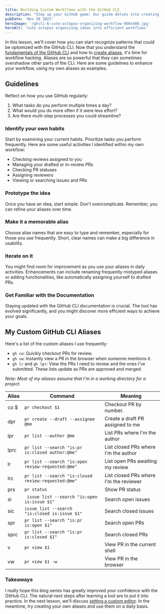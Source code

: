 ```yaml
---
title: Building Custom Workflows with the GitHub CLI
description: "Step up your GitHub game: Our guide delves into creating effective CLI aliases to simplify repetitive tasks, enhancing your workflow and saving time every day."
pubDate: 'Nov 30 2023'
heroImage: '/ghcli-6-cute-octopus-organizing-workflow-960x480.jpg'
heroAlt: 'Cute octopus organizing ideas into efficient workflows'
---
```


In this lesson, we'll cover how you can start recognize patterns that could be optomized with the GitHub CLI. Now that you understand the [fundamentals of the GitHub CLI](/blog/ghcli-3-deconstructing-and-building-commands/) and how to [create aliases](/blog/ghcli-5-creating-and-managing-github-cli-aliases/), it's time for workflow hacking. Aliases are so powerful that they can sometimes overshadow other parts of the CLI. Here are some guidelines to enhance your workflow, using my own aliases as examples.

## Guidelines
Reflect on how you use GitHub regularly:

1. What tasks do you perform multiple times a day?
2. What would you do more often if it were less effort?
3. Are there multi-step processes you could streamline?

### Identify your own habits
Start by examining your current habits. Prioritize tasks you perform frequently. Here are some useful activities I identified within my own workflow:

- Checking reviews assigned to you
- Managing your drafted or in-review PRs
- Checking PR statuses
- Assigning reviewers
- Viewing or searching issues and PRs

### Prototype the idea
Once you have an idea, start simple. Don't overcomplicate. Remember, you can refine your aliases over time.

### Make it a memorable alias
Choose alias names that are easy to type and remember, especially for those you use frequently. Short, clear names can make a big difference in usability.

### Iterate on it
You might find room for improvement as you use your aliases in daily activities. Enhancements can include renaming frequently mistyped aliases or adding functionalities, like automatically assigning yourself to drafted PRs.

### Get Familiar with the Documentation
Staying updated with the GitHub CLI documentation is crucial. The tool has evolved significantly, and you might discover more efficient ways to achieve your goals.

## My Custom GitHub CLI Aliases
Here's a list of the custom aliases I use frequently:

- `gh co`: Quickly checkout PRs for review.
- `gh vw`: Instantly view a PR in the browser when someone mentions it.
- `gh lr` and `gh lpr`: View the PRs I need to review and the ones I've submitted. These lists update as PRs are approved and merged.

*Note: Most of my aliases assume that I'm in a working directory for a project.*

| Alias | Command | Meaning |
| ------- | ----- | ------- |
| co $ | `pr checkout $1` | Checkout PR by number. |
| dpr | `pr create --draft --assignee @me` | Create a draft PR assigned to me |
| lpr | `pr list --author @me` | List PRs where I'm the author |
| lprc | `pr list --search "is:pr is:closed author:@me"` | List closed PRs where I'm the author |
| lr | `pr list --search "is:open review-requested:@me"` | List open PRs awaiting my review |
| lrc | `pr list --search "is:closed review-requested:@me"` | List closed PRs where I'm the reviewer |
| prs | `pr status` | Show PR status
| si | ` issue list --search "is:open is:issue $1"` | Search open issues |
| sic | `issue list --search "is:closed is:issue $1"` | Search closed issues |
| spr | `pr list --search "is:pr is:open $1"` | Search open PRs |
| sprc | `pr list --search "is:pr is:closed $1"` | Search closed PRs |
| v | `pr view $1` | View PR in the current shell |
| vw | `pr view $1 -w` | View PR in the browser |

### Takeaways
I really hope this blog series has greatly improved your confidence with the GitHub CLI. The natural next steps after learning a tool are to put it into practice. In the next lesson, we'll discuss [setting a custom editor](/blog/ghcli-7-setting-a-custom-editor-for-the-github-cli/). In the meantime, try creating your own aliases and use them on a daily basis.